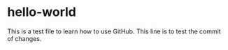 # hello-world
This is a test file to learn how to use GitHub.
This line is to test the commit of changes.
